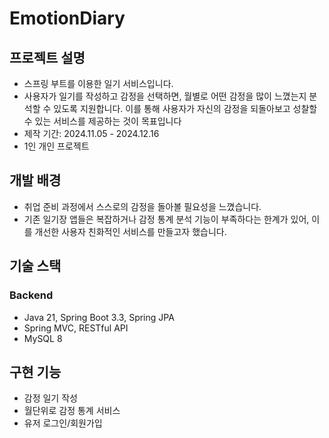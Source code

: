# EmotionDiary

## 프로젝트 설명
- 스프링 부트를 이용한 일기 서비스입니다.
- 사용자가 일기를 작성하고 감정을 선택하면, 월별로 어떤 감정을 많이 느꼈는지 분석할 수 있도록 지원합니다. 이를 통해 사용자가 자신의 감정을 되돌아보고 성찰할 수 있는 서비스를 제공하는 것이 목표입니다
- 제작 기간: 2024.11.05 - 2024.12.16
- 1인 개인 프로젝트


## 개발 배경
- 취업 준비 과정에서 스스로의 감정을 돌아볼 필요성을 느꼈습니다.
- 기존 일기장 앱들은 복잡하거나 감정 통계 분석 기능이 부족하다는 한계가 있어, 이를 개선한 사용자 친화적인 서비스를 만들고자 했습니다.


## 기술 스택
  ### Backend 
  - Java 21, Spring Boot 3.3, Spring JPA
  - Spring MVC, RESTful API
  - MySQL 8

  
## 구현 기능
- 감정 일기 작성
- 월단위로 감정 통계 서비스
- 유저 로그인/회원가입

